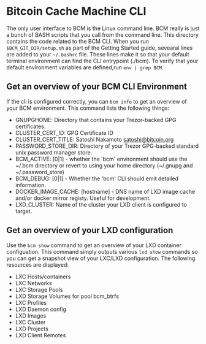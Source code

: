 # Bitcoin Cache Machine CLI

The only user interface to BCM is the Linux command line. BCM really is just a bunch of BASH scripts that you call from the command line. This directory contains the code related to the BCM CLI. When you run `$BCM_GIT_DIR/setup.sh` as part of the Getting Started guide, sevearal lines are added to your `~/.bashrc` file. These lines make it so that your default terminal environment can find the CLI entrypoint (./bcm). To verify that your default environment variables are defined,run `env | grep BCM`.  

## Get an overview of your BCM CLI Environment

If the cli is configured correctly, you can `bcm info` to get an overview of your BCM environment. This command lists the following things:

* GNUPGHOME:              Directory that contains your Trezor-backed GPG certificates.
* CLUSTER_CERT_ID:              GPG Certificate ID
* CLUSTER_CERT_TITLE:           Satoshi Nakamoto <satoshi@bitcoin.org>
* PASSWORD_STORE_DIR:         Directory of your Trezor GPG-backed standard unix password manager store.
* BCM_ACTIVE:                 [0|1] - whether the 'bcm' environment should use the ~/.bcm directory or revert to using your home directory (~/.gnupg and ~/.password_store)
* BCM_DEBUG:                  [0|1] - Whether the 'bcm' CLI should emit detailed information.
* DOCKER_IMAGE_CACHE:         [hostname] - DNS name of LXD image cache and/or docker mirror registy. Useful for development.
* LXD_CLUSTER:                Name of the cluster your LXD client is configured to target.

## Get an overview of your LXD configuration

Use the `bcm show` command to get an overview of your LXD container configuation. This command simply outputs various `lxd show` commands so you can get a snapshot view of your LXC/LXD configuration. The following resources are displayed:

* LXC Hosts/containers
* LXC Networks
* LXC Storage Pools
* LXD Storage Volumes for pool bcm_btrfs
* LXC Profiles
* LXD Daemon config
* LXD Images
* LXC Cluster
* LXD Projects
* LXD Client Remotes
